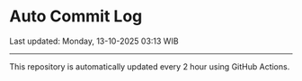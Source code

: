 # Auto Commit Log

Last updated: Monday, 13-10-2025 03:13 WIB

---

This repository is automatically updated every 2 hour using GitHub Actions.
